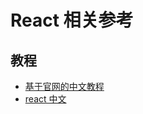 # React 相关参考

## 教程

* [基于官网的中文教程](https://github.com/hulufei/react-tutorial)
* [react 中文](https://github.com/reactjs-cn/react-docs)
